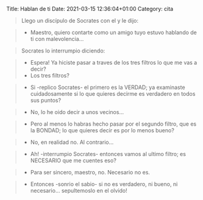 Title: Hablan de ti
Date: 2021-03-15 12:36:04+01:00
Category: cita


> Llego un discípulo de Socrates con el y le dijo:
                       
> - Maestro, quiero contarte como un amigo tuyo estuvo hablando de ti con 
  malevolencia...
                       
> Socrates lo interrumpio diciendo:

> - Espera! Ya hiciste pasar a traves de los tres filtros lo que me vas a decir?
> - Los tres filtros?

> - Si -replico Socrates- el primero es la VERDAD; 
> ya examinaste cuidadosamente si lo que quieres
>   decirme es verdadero en todos sus puntos?
    
> - No, lo he oido decir a unos vecinos...
    
> - Pero al menos lo habras hecho pasar por el segundo
>   filtro, que es la BONDAD; lo que quieres decir es
>   por lo menos bueno?
    
> - No, en realidad no. Al contrario...
     
> - Ah! -interrumpio Socrates- entonces vamos al ultimo
>   filtro; es NECESARIO que me cuentes eso?
                        
> - Para ser sincero, maestro, no. Necesario no es.
                      
> - Entonces -sonrio el sabio- si no es verdadero, ni
>   bueno, ni necesario... sepultemoslo en el olvido!


